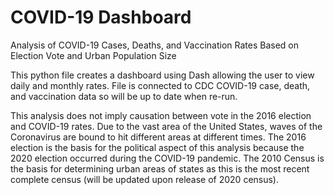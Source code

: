# COVID-19 Dashboard
Analysis of COVID-19 Cases, Deaths, and Vaccination Rates Based on Election Vote and Urban Population Size

This python file creates a dashboard using Dash allowing the user to view daily and monthly rates. File is connected to CDC COVID-19 case, death, and vaccination data so will be up to date when re-run.

This analysis does not imply causation between vote in the 2016 election and COVID-19 rates. Due to the vast area of the United States, waves of the Coronavirus are bound to hit different areas at different times. The 2016 election is the basis for the political aspect of this analysis because the 2020 election occurred during the COVID-19 pandemic. The 2010 Census is the basis for determining urban areas of states as this is the most recent complete census (will be updated upon release of 2020 census).
